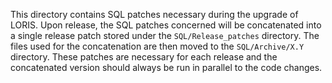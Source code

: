 This directory contains SQL patches necessary during the upgrade of LORIS. Upon release, the SQL patches concerned will be concatenated into a single release patch stored under the `SQL/Release_patches` directory. The files used for the concatenation are then moved to the `SQL/Archive/X.Y` directory. These patches are necessary for each release and the concatenated version should always be run in parallel to the code changes.
